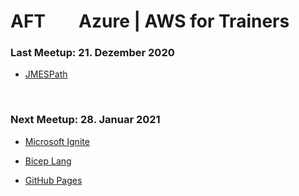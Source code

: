 # AFT        Azure | AWS for Trainers

### Last Meetup: 21. Dezember 2020             
* [JMESPath](JMESPath/JMESPath.md)

<br>

### Next Meetup: 28. Januar 2021

* [Microsoft Ignite](https://myignite.microsoft.com/home)

* [Bicep Lang](https://devblogs.microsoft.com/devops/project-bicep-demo-at-ignite-2020-by-mark-russinovich/)

* [GitHub Pages](https://pages.github.com/)